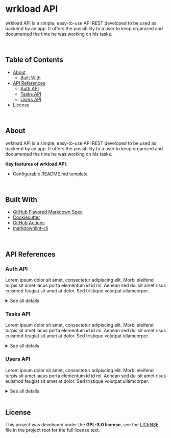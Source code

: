 # wrkload API

wrkload API is a simple, easy-to-use API REST developed to be used as backend by an app. It offers the possibility to a user to keep organized and documented the time he was working on his tasks.

<br>

## Table of Contents

- [About](#about)
  - [Built With](#built-with)
- [API References](#api-references)
  - [Auth API](#auth-api)
  - [Tasks API](#tasks-api)
  - [Users API](#users-api)
- [License](#license)

<br>

## About

wrkload API is a simple, easy-to-use API REST developed to be used as backend by an app. It offers the possibility to a user to keep organized and documented the time he was working on his tasks.

**Key features of wrkload API**:

- Configurable README.md template

<br>

## Built With

- [GitHub Flavored Markdown Spec](https://github.github.com/gfm/)
- [Cookiecutter](https://github.com/cookiecutter/cookiecutter)
- [GitHub Actions](https://github.com/features/actions)
- [markdownlint-cli](https://github.com/igorshubovych/markdownlint-cli)

<br>

## API References

### Auth API

Lorem ipsum dolor sit amet, consectetur adipiscing elit. Morbi eleifend turpis sit amet lacus porta elementum id id mi. Aenean sed dui sit amet risus euismod feugiat sit amet at dolor. Sed tristique volutpat ullamcorper.

<details>
<summary>See all details</summary>

#### Register

```
  POST /api/v1/auth/register
```

| Request body | Type     | Required | Description                        |
| :----------- | :------- | :------- | :--------------------------------- |
| `username`   | `string` | `true`   | Name of the new user.              |
| `email`      | `string` | `true`   | Valid email of the new user.       |
| `avatar`     | `string` | `true`   | URL of image.                      |
| `password`   | `string` | `true`   | Password of at least 8 characters. |

<br>

#### Login

```
  POST /api/v1/auth/login
```

| Request body | Type     | Required | Description                        |
| :----------- | :------- | :------- | :--------------------------------- |
| `email`      | `string` | `true`   | Valid email of the new user.       |
| `password`   | `string` | `true`   | Password of at least 8 characters. |

<br>

#### Confirm account

##### Link with confirmation token sent by email.

```
  PATCH /api/v1/auth/confirm-account/${confirmation_token}
```

| Request parameters   | Type     | Required | Description                                                    |
| :------------------- | :------- | :------- | :------------------------------------------------------------- |
| `confirmation_token` | `string` | `true`   | Valid JWT token generated at registry and distributed by mail. |

<br>

#### Resend confirm account link

```
  POST /api/v1/auth/resend-confirm-account
```

| Request body | Type     | Required | Description                  |
| :----------- | :------- | :------- | :--------------------------- |
| `email`      | `string` | `true`   | Valid email of the new user. |

<br>

#### Change password

```
  PATCH /api/v1/auth/change-password
```

| HTTP Headers    | Type           | Required | Description                                              |
| :-------------- | :------------- | :------- | :------------------------------------------------------- |
| `Authorization` | `bearer token` | `true`   | Valid JWT token generated at login and stored in memory. |

| Request body   | Type     | Required | Description                        |
| :------------- | :------- | :------- | :--------------------------------- |
| `email`        | `string` | `true`   | Valid email of the new user.       |
| `old_password` | `string` | `true`   | Password of at least 8 characters. |
| `new_password` | `string` | `true`   | Password of at least 8 characters. |

<br>

#### Forgot password

```
  POST /api/v1/auth/forgot-password
```

| Request body | Type     | Required | Description                  |
| :----------- | :------- | :------- | :--------------------------- |
| `email`      | `string` | `true`   | Valid email of the new user. |

<br>

#### Reset password

```
  PATCH /api/v1/auth/reset-password/${uid}/${reset_password_token}
```

| Request parameters     | Type     | Required | Description                                           |
| :--------------------- | :------- | :------- | :---------------------------------------------------- |
| `uid`                  | `string` | `true`   | User ID.                                              |
| `reset_password_token` | `string` | `true`   | Valid JWT token generated at forgot password request. |

| Request body   | Type     | Required | Description                        |
| :------------- | :------- | :------- | :--------------------------------- |
| `new_password` | `string` | `true`   | Password of at least 8 characters. |

<br>

#### Logout

```
  GET /api/v1/auth/logout
```

| Cookies         | Type       | Required | Description                                                                                 |
| :-------------- | :--------- | :------- | :------------------------------------------------------------------------------------------ |
| `refresh_token` | `HttpOnly` | `true`   | Valid JWT token generated at login stored in cookie only accessible through https requests. |

<br>

#### Access token re-generator

```
  GET /api/v1/auth/token
```

| HTTP Headers    | Type           | Required | Description                                              |
| :-------------- | :------------- | :------- | :------------------------------------------------------- |
| `Authorization` | `bearer token` | `true`   | Valid JWT token generated at login and stored in memory. |

| Cookies         | Type       | Required | Description                                                                                     |
| :-------------- | :--------- | :------- | :---------------------------------------------------------------------------------------------- |
| `refresh_token` | `HttpOnly` | `true`   | Valid JWT token generated at login and stored in cookie only accessible through https requests. |

</details>

### Tasks API

Lorem ipsum dolor sit amet, consectetur adipiscing elit. Morbi eleifend turpis sit amet lacus porta elementum id id mi. Aenean sed dui sit amet risus euismod feugiat sit amet at dolor. Sed tristique volutpat ullamcorper.

<details>
<summary>See all details</summary>

#### Get all tasks

##### Only for users with administrator role.

```
  GET /api/v1/tasks
```

| HTTP Headers    | Type           | Required | Description                                              |
| :-------------- | :------------- | :------- | :------------------------------------------------------- |
| `Authorization` | `bearer token` | `true`   | Valid JWT token generated at login and stored in memory. |

| Request parameters | Type     | Required | Description                               |
| :----------------- | :------- | :------- | :---------------------------------------- |
| `per_page`         | `string` | `false`  | The number of results to return per page. |
| `page`             | `string` | `false`  | Use this to page through the results.     |

| Response body | Type     | Description                                           |
| :------------ | :------- | :---------------------------------------------------- |
| `_id`         | `string` | Task ID.                                              |
| `name`        | `string` | Name of task.                                         |
| `author_id`   | `string` | Author ID of task.                                    |
| `project`     | `string` | Task project name.                                    |
| `timing`      | `string` | Time the task was completed.                          |
| `month`       | `string` | Month the task was completed.                         |
| `delivered`   | `string` | Date the task was completed. ISO8601 format required. |
| `description` | `string` | Description of the task.                              |

<br>

#### Get task

##### You can only read own tasks.

```
  GET /api/v1/tasks/${id}
```

| HTTP Headers    | Type           | Required | Description                                              |
| :-------------- | :------------- | :------- | :------------------------------------------------------- |
| `Authorization` | `bearer token` | `true`   | Valid JWT token generated at login and stored in memory. |

| Request parameters | Type     | Required | Description |
| :----------------- | :------- | :------- | :---------- |
| `id`               | `string` | `true`   | Task ID.    |

<br>

#### Create task

```
  POST /api/v1/tasks
```

| HTTP Headers    | Type           | Required | Description                                              |
| :-------------- | :------------- | :------- | :------------------------------------------------------- |
| `Authorization` | `bearer token` | `true`   | Valid JWT token generated at login and stored in memory. |

| Request body  | Type     | Required | Description                                           |
| :------------ | :------- | :------- | :---------------------------------------------------- |
| `name`        | `string` | `true`   | Name of task.                                         |
| `project`     | `string` | `true`   | Task project name.                                    |
| `timing`      | `string` | `true`   | Time the task was completed.                          |
| `month`       | `string` | `true`   | Month the task was completed.                         |
| `delivered`   | `string` | `false`  | Date the task was completed. ISO8601 format required. |
| `description` | `string` | `false`  | Description of the task.                              |

<br>

#### Update task

##### You can only update own tasks, even the admin can't update yours either.

```
  PATCH /api/v1/tasks/${id}
```

| HTTP Headers    | Type           | Required | Description                                              |
| :-------------- | :------------- | :------- | :------------------------------------------------------- |
| `Authorization` | `bearer token` | `true`   | Valid JWT token generated at login and stored in memory. |

| Request parameters | Type     | Required | Description |
| :----------------- | :------- | :------- | :---------- |
| `id`               | `string` | `true`   | Task ID.    |

| Request body  | Type     | Required | Description                   |
| :------------ | :------- | :------- | :---------------------------- |
| `name`        | `string` | `true`   | Name of task.                 |
| `project`     | `string` | `true`   | Task project name.            |
| `timing`      | `string` | `true`   | Time the task was completed.  |
| `month`       | `string` | `true`   | Month the task was completed. |
| `delivered`   | `string` | `false`  | Date the task was completed.  |
| `description` | `string` | `false`  | Description of the task.      |

<br>

#### Delete task

##### You can only delete own tasks.

```
  DELETE /api/v1/tasks/${id}
```

| HTTP Headers    | Type           | Required | Description                                              |
| :-------------- | :------------- | :------- | :------------------------------------------------------- |
| `Authorization` | `bearer token` | `true`   | Valid JWT token generated at login and stored in memory. |

| Request parameters | Type     | Required | Description |
| :----------------- | :------- | :------- | :---------- |
| `id`               | `string` | `true`   | ID task.    |

</details>

### Users API

Lorem ipsum dolor sit amet, consectetur adipiscing elit. Morbi eleifend turpis sit amet lacus porta elementum id id mi. Aenean sed dui sit amet risus euismod feugiat sit amet at dolor. Sed tristique volutpat ullamcorper.

<details>
<summary>See all details</summary>

#### Get all users

##### Only for users with administrator role.

```
  GET /api/v1/users
```

| HTTP Headers    | Type           | Required | Description                                              |
| :-------------- | :------------- | :------- | :------------------------------------------------------- |
| `Authorization` | `bearer token` | `true`   | Valid JWT token generated at login and stored in memory. |

| Request parameters | Type     | Required | Description                               |
| :----------------- | :------- | :------- | :---------------------------------------- |
| `per_page`         | `string` | `false`  | The number of results to return per page. |
| `page`             | `string` | `false`  | Use this to page through the results.     |

| Response body         | Type      | Description                            |
| :-------------------- | :-------- | :------------------------------------- |
| `_id`                 | `string`  | User ID.                               |
| `username`            | `string`  | Name of user.                          |
| `role`                | `number`  | Role of user.                          |
| `email`               | `string`  | Valid email of new user.               |
| `avatar`              | `string`  | URL of image.                          |
| `confirmation_token`  | `string`  | Valid JWT token generated at registry. |
| `confirmation_status` | `boolean` | Account status.                        |

<br>

#### Get user

##### You can only read your own data. Full response for users with administrator role.

```
  GET /api/v1/users/${id}
```

| HTTP Headers    | Type           | Required | Description                                              |
| :-------------- | :------------- | :------- | :------------------------------------------------------- |
| `Authorization` | `bearer token` | `true`   | Valid JWT token generated at login and stored in memory. |

| Request parameters | Type     | Required | Description |
| :----------------- | :------- | :------- | :---------- |
| `id`               | `string` | `true`   | User ID.    |

| Response body | Type     | Description              |
| :------------ | :------- | :----------------------- |
| `_id`         | `string` | User ID.                 |
| `username`    | `string` | Name of user.            |
| `email`       | `string` | Valid email of new user. |
| `avatar`      | `string` | URL of image.            |

<br>

#### Update user

##### You can only update your data, even the admin can't update you either.

```
  PATCH /api/v1/users/${id}
```

| HTTP Headers    | Type           | Required | Description                                              |
| :-------------- | :------------- | :------- | :------------------------------------------------------- |
| `Authorization` | `bearer token` | `true`   | Valid JWT token generated at login and stored in memory. |

| Request parameters | Type     | Required | Description |
| :----------------- | :------- | :------- | :---------- |
| `id`               | `string` | `true`   | User ID.    |

| Request body | Type     | Required                 | Description |
| :----------- | :------- | :----------------------- | :---------- |
| `username`   | `string` | New name of user.        |
| `email`      | `string` | New valid email of user. |
| `avatar`     | `string` | URL of new image.        |

<br>

#### Delete user

##### Only for users with administrator role.

```
  DELETE /api/v1/users/${id}
```

| HTTP Headers    | Type           | Required | Description                                              |
| :-------------- | :------------- | :------- | :------------------------------------------------------- |
| `Authorization` | `bearer token` | `true`   | Valid JWT token generated at login and stored in memory. |

| Request parameters | Type     | Required | Description |
| :----------------- | :------- | :------- | :---------- |
| `id`               | `string` | `true`   | User ID.    |

</details>

<br>

## License

This project was developed under the **GPL-3.0 license**, see the [LICENSE](./LICENSE.md) file in the project root for the full license text.
